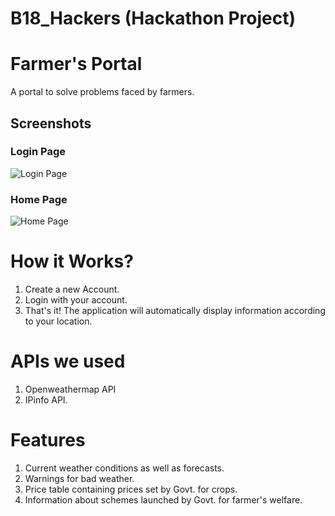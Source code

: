 # B18_Hackers (Hackathon Project)
# Farmer's Portal

A portal to solve problems faced by farmers.

## Screenshots

### Login Page
![Login Page](https://github.com/H-Maurya/hello-world/blob/main/login_page.jpg)
  
### Home Page
![Home Page](https://github.com/Mihir1703/B18_Hackers/blob/master/login.jpeg)

# How it Works?
1. Create a new Account.
2. Login with your account.
3. That's it! The application will automatically display information according to your location.
# APIs we used
1. Openweathermap API
2. IPinfo API.
# Features
1. Current weather conditions as well as forecasts.
2. Warnings for bad weather.
3. Price table containing prices set by Govt. for crops.
4. Information about schemes launched by Govt. for farmer's welfare.
